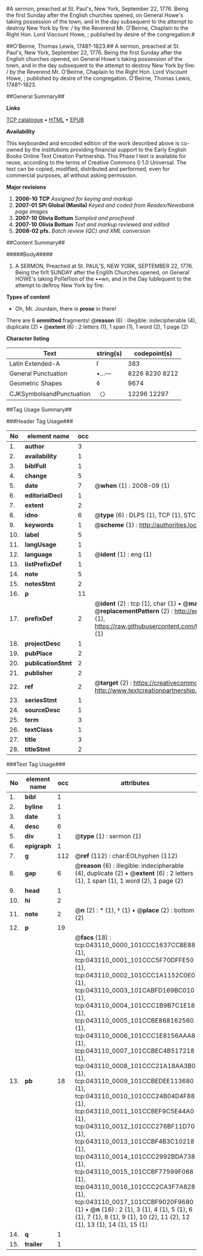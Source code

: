 #A sermon, preached at St. Paul's, New York, September 22, 1776. Being the first Sunday after the English churches opened, on General Howe's taking possession of the town, and in the day subsequent to the attempt to destroy New York by fire: / by the Reverend Mr. O'Beirne, Chaplain to the Right Hon. Lord Viscount Howe, ; published by desire of the congregation.#

##O'Beirne, Thomas Lewis, 1748?-1823.##
A sermon, preached at St. Paul's, New York, September 22, 1776. Being the first Sunday after the English churches opened, on General Howe's taking possession of the town, and in the day subsequent to the attempt to destroy New York by fire: / by the Reverend Mr. O'Beirne, Chaplain to the Right Hon. Lord Viscount Howe, ; published by desire of the congregation.
O'Beirne, Thomas Lewis, 1748?-1823.

##General Summary##

**Links**

[TCP catalogue](http://www.ota.ox.ac.uk/tcp/)  • 
[HTML](http://tei.it.ox.ac.uk/tcp/Texts-HTML/free/N32/N32810.html)  • 
[EPUB](http://tei.it.ox.ac.uk/tcp/Texts-EPUB/free/N32/N32810.epub)

**Availability**

This keyboarded and encoded edition of the
	       work described above is co-owned by the institutions
	       providing financial support to the Early English Books
	       Online Text Creation Partnership. This Phase I text is
	       available for reuse, according to the terms of Creative
	       Commons 0 1.0 Universal. The text can be copied,
	       modified, distributed and performed, even for
	       commercial purposes, all without asking permission.

**Major revisions**

1. __2006-10__ __TCP__ *Assigned for keying and markup*
1. __2007-01__ __SPi Global (Manila)__ *Keyed and coded from Readex/Newsbank page images*
1. __2007-10__ __Olivia Bottum__ *Sampled and proofread*
1. __2007-10__ __Olivia Bottum__ *Text and markup reviewed and edited*
1. __2008-02__ __pfs.__ *Batch review (QC) and XML conversion*

##Content Summary##

#####Body#####

1. A SERMON, Preached at St. PAUL'S, NEW YORK, SEPTEMBER 22, 1776. Being the firſt SUNDAY after the Engliſh Churches opened, on General HOWE's taking Poſſeſſion of the ••wn, and in the Day ſubſequent to the attempt to deſtroy New York by fire:

**Types of content**

  * Oh, Mr. Jourdain, there is **prose** in there!

There are 6 **ommitted** fragments! 
 @__reason__ (6) : illegible: indecipherable (4), duplicate (2)  •  @__extent__ (6) : 2 letters (1), 1 span (1), 1 word (2), 1 page (2)

**Character listing**


|Text|string(s)|codepoint(s)|
|---|---|---|
|Latin Extended-A|ſ|383|
|General Punctuation|•…—|8226 8230 8212|
|Geometric Shapes|◊|9674|
|CJKSymbolsandPunctuation|〈〉|12296 12297|

##Tag Usage Summary##

###Header Tag Usage###

|No|element name|occ|attributes|
|---|---|---|---|
|1.|__author__|3||
|2.|__availability__|1||
|3.|__biblFull__|1||
|4.|__change__|5||
|5.|__date__|7| @__when__ (1) : 2008-09 (1)|
|6.|__editorialDecl__|1||
|7.|__extent__|2||
|8.|__idno__|6| @__type__ (6) : DLPS (1), TCP (1), STC (1), NOTIS (1), IMAGE-SET (1), EVANS-CITATION (1)|
|9.|__keywords__|1| @__scheme__ (1) : http://authorities.loc.gov/ (1)|
|10.|__label__|5||
|11.|__langUsage__|1||
|12.|__language__|1| @__ident__ (1) : eng (1)|
|13.|__listPrefixDef__|1||
|14.|__note__|5||
|15.|__notesStmt__|2||
|16.|__p__|11||
|17.|__prefixDef__|2| @__ident__ (2) : tcp (1), char (1)  •  @__matchPattern__ (2) : ([0-9\-]+):([0-9IVX]+) (1), (.+) (1)  •  @__replacementPattern__ (2) : http://eebo.chadwyck.com/downloadtiff?vid=$1&page=$2 (1), https://raw.githubusercontent.com/textcreationpartnership/Texts/master/tcpchars.xml#$1 (1)|
|18.|__projectDesc__|1||
|19.|__pubPlace__|2||
|20.|__publicationStmt__|2||
|21.|__publisher__|2||
|22.|__ref__|2| @__target__ (2) : https://creativecommons.org/publicdomain/zero/1.0/ (1), http://www.textcreationpartnership.org/docs/. (1)|
|23.|__seriesStmt__|1||
|24.|__sourceDesc__|1||
|25.|__term__|3||
|26.|__textClass__|1||
|27.|__title__|3||
|28.|__titleStmt__|2||


###Text Tag Usage###

|No|element name|occ|attributes|
|---|---|---|---|
|1.|__bibl__|1||
|2.|__byline__|1||
|3.|__date__|1||
|4.|__desc__|6||
|5.|__div__|1| @__type__ (1) : sermon (1)|
|6.|__epigraph__|1||
|7.|__g__|112| @__ref__ (112) : char:EOLhyphen (112)|
|8.|__gap__|6| @__reason__ (6) : illegible: indecipherable (4), duplicate (2)  •  @__extent__ (6) : 2 letters (1), 1 span (1), 1 word (2), 1 page (2)|
|9.|__head__|1||
|10.|__hi__|2||
|11.|__note__|2| @__n__ (2) : * (1), † (1)  •  @__place__ (2) : bottom (2)|
|12.|__p__|19||
|13.|__pb__|18| @__facs__ (18) : tcp:043110_0000_101CCC1637CCBE88 (1), tcp:043110_0001_101CCC5F70DFFE50 (1), tcp:043110_0002_101CCC1A1152C0E0 (1), tcp:043110_0003_101CABFD169BC010 (1), tcp:043110_0004_101CCC1B9B7C1E18 (1), tcp:043110_0005_101CCBE868162560 (1), tcp:043110_0006_101CCC1E8156AAA8 (1), tcp:043110_0007_101CCBEC4B517218 (1), tcp:043110_0008_101CCC21A18AA3B0 (1), tcp:043110_0009_101CCBEDEE113680 (1), tcp:043110_0010_101CCC24B04D4F88 (1), tcp:043110_0011_101CCBEF9C5E44A0 (1), tcp:043110_0012_101CCC276BF11D70 (1), tcp:043110_0013_101CCBF4B3C10218 (1), tcp:043110_0014_101CCC2992BDA738 (1), tcp:043110_0015_101CCBF77599F068 (1), tcp:043110_0016_101CCC2CA3F7A828 (1), tcp:043110_0017_101CCBF9020F9680 (1)  •  @__n__ (16) : 2 (1), 3 (1), 4 (1), 5 (1), 6 (1), 7 (1), 8 (1), 9 (1), 10 (2), 11 (2), 12 (1), 13 (1), 14 (1), 15 (1)|
|14.|__q__|1||
|15.|__trailer__|1||
